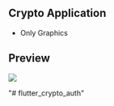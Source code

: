 ## Crypto Application

 * Only Graphics

## Preview

<img src="bitcoin_design.gif">

"# flutter_crypto_auth" 
